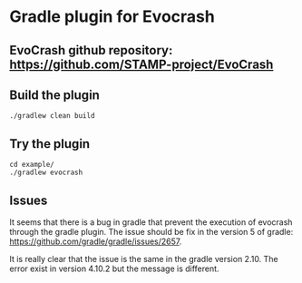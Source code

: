 # Gradle plugin for Evocrash

## EvoCrash github repository: https://github.com/STAMP-project/EvoCrash

## Build the plugin

```./gradlew clean build```

## Try the plugin

```
cd example/
./gradlew evocrash
```

## Issues

It seems that there is a bug in gradle that prevent the execution of evocrash through the gradle plugin.
The issue should be fix in the version 5 of gradle: https://github.com/gradle/gradle/issues/2657.

It is really clear that the issue is the same in the gradle version 2.10. The error exist in version 4.10.2 but the message is different.